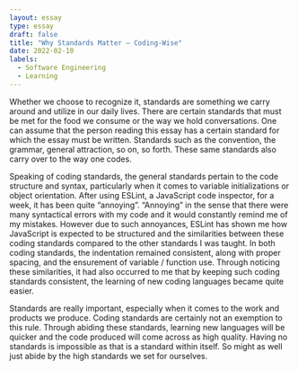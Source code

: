 ```yaml
---
layout: essay
type: essay
draft: false
title: "Why Standards Matter — Coding-Wise"
date: 2022-02-10
labels:
  - Software Engineering
  - Learning
---
```

 Whether we choose to recognize it, standards are something we carry around and utilize in our daily lives. There are certain standards that must be met for the food we consume or the way we hold conversations. One can assume that the person reading this essay has a certain standard for which the essay must be written. Standards such as the convention, the grammar, general attraction, so on, so forth. These same standards also carry over to the way one codes.

Speaking of coding standards, the general standards pertain to the code structure and syntax, particularly when it comes to variable initializations or object orientation. After using ESLint, a JavaScript code inspector, for a week, it has been quite “annoying”. “Annoying” in the sense that there were many syntactical errors with my code and it would constantly remind me of my mistakes. However due to such annoyances, ESLint has shown me how JavaScript is expected to be structured and the similarities between these coding standards compared to the other standards I was taught. In both coding standards, the indentation remained consistent, along with proper spacing, and the ensurement of variable / function use. Through noticing these similarities, it had also occurred to me that by keeping such coding standards consistent, the learning of new coding languages became quite easier.

Standards are really important, especially when it comes to the work and products we produce. Coding standards are certainly not an exemption to this rule. Through abiding these standards, learning new languages will be quicker and the code produced will come across as high quality. Having no standards is impossible as that is a standard within itself. So might as well just abide by the high standards we set for ourselves.
